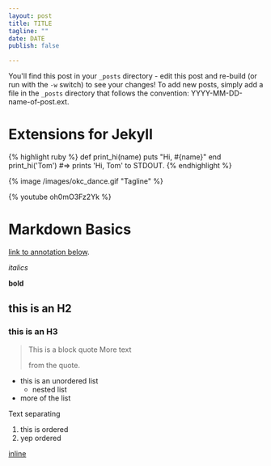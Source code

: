 ```yaml
---
layout: post
title: TITLE
tagline: ""
date: DATE
publish: false

---
```


You'll find this post in your `_posts` directory - edit this post and re-build 
(or run with the `-w` switch) to see your changes!
To add new posts, simply add a file in the `_posts` directory that follows the convention: YYYY-MM-DD-name-of-post.ext.

# Extensions for Jekyll #

{% highlight ruby %}
def print_hi(name)
  puts "Hi, #{name}"
end
print_hi('Tom')
#=> prints 'Hi, Tom' to STDOUT.
{% endhighlight %}

{% image /images/okc_dance.gif "Tagline" %}

{% youtube oh0mO3Fz2Yk %}

# Markdown Basics #

[link to annotation below][jekyll-gh].

_italics_

__bold__

## this is an H2 ##

### this is an H3 ###

> This is a block quote
> More text
>
> from the quote.

- this is an unordered list
  - nested list
- more of the list

Text separating

1. this is ordered
2. yep ordered

[inline](link)

[jekyll-gh]: https://github.com/mojombo/jekyll

